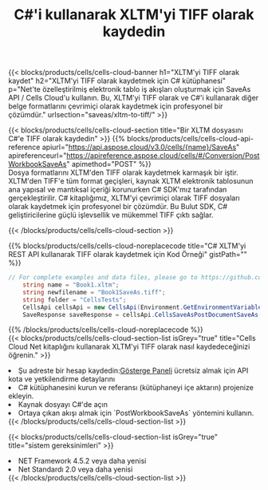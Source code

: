 ﻿---
title:  C#'i kullanarak XLTM'yi TIFF olarak kaydedin
description:  XLTM formatındaki dosyayı TIFF formatındaki dosya olarak kaydetmek için C# için Aspose.Cells Cloud SDK'yı kullanma.
kwords: Excel, Save XLTM as TIFF, REST, C#
howto: How to save XLTM as TIFF using Aspose.Cells Cloud C# library.
---
{{< blocks/products/cells/cells-cloud-banner h1="XLTM\'yi TIFF olarak kaydet" h2="XLTM\'yi TIFF olarak kaydetmek için C# kütüphanesi" p="Net\'te özelleştirilmiş elektronik tablo iş akışları oluşturmak için SaveAs API / Cells Cloud\'u kullanın. Bu, XLTM\'yi TIFF olarak ve C#\'i kullanarak diğer belge formatlarını çevrimiçi olarak kaydetmek için profesyonel bir çözümdür." urlsection="saveas/xltm-to-tiff/" >}}

{{< blocks/products/cells/cells-cloud-section title="Bir XLTM dosyasını C#\'e TIFF olarak kaydedin" >}}
{{% blocks/products/cells/cells-cloud-api-reference apiurl="https://api.aspose.cloud/v3.0/cells/{name}/SaveAs" apireferenceurl="https://apireference.aspose.cloud/cells/#/Conversion/PostWorkbookSaveAs" apimethod="POST" %}}
<br/>
Dosya formatlarını XLTM'den TIFF olarak kaydetmek karmaşık bir iştir. XLTM'den TIFF'e tüm format geçişleri, kaynak XLTM elektronik tablosunun ana yapısal ve mantıksal içeriği korunurken C# SDK'mız tarafından gerçekleştirilir. C# kitaplığımız, XLTM'yi çevrimiçi olarak TIFF dosyaları olarak kaydetmek için profesyonel bir çözümdür. Bu Bulut SDK, C# geliştiricilerine güçlü işlevsellik ve mükemmel TIFF çıktı sağlar.

{{< /blocks/products/cells/cells-cloud-section >}}

{{% blocks/products/cells/cells-cloud-noreplacecode title="C# XLTM\'yi REST API kullanarak TIFF olarak kaydetmek için Kod Örneği" gistPath="" %}}
  
```cs
// For complete examples and data files, please go to https://github.com/aspose-cells-cloud/aspose-cells-cloud-dotnet/
    string name = "Book1.xltm";
    string newfilename = "Book1SaveAs.tiff";
    string folder = "CellsTests";
    CellsApi cellsApi = new CellsApi(Environment.GetEnvironmentVariable("ProductClientId"), Environment.GetEnvironmentVariable("ProductClientSecret"));
    SaveResponse saveResponse = cellsApi.CellsSaveAsPostDocumentSaveAs(name, null, newfilename, null,null,folder);
```
  
{{% /blocks/products/cells/cells-cloud-noreplacecode %}}
<br/>
{{< blocks/products/cells/cells-cloud-section-list isGrey="true" title="Cells Cloud Net kitaplığını kullanarak XLTM\'yi TIFF olarak nasıl kaydedeceğinizi öğrenin." >}}
<li> Şu adreste bir hesap kaydedin:<a href="https://dashboard.aspose.cloud/">Gösterge Paneli</a> ücretsiz almak için API kota ve yetkilendirme detaylarını</li>
<li>C# kütüphanesini kurun ve referansı (kütüphaneyi içe aktarın) projenize ekleyin.</li>
<li>Kaynak dosyayı C#'de açın</li>
<li>Ortaya çıkan akışı almak için `PostWorkbookSaveAs` yöntemini kullanın.</li>
{{< /blocks/products/cells/cells-cloud-section-list >}}

{{< blocks/products/cells/cells-cloud-section-list isGrey="true" title="sistem gereksinimleri" >}}
<li>NET Framework 4.5.2 veya daha yenisi</li>
<li>Net Standardı 2.0 veya daha yenisi</li>
{{< /blocks/products/cells/cells-cloud-section-list >}}
